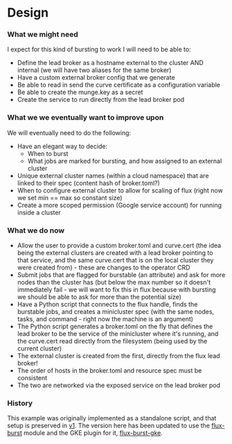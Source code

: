# Design

### What we might need

I expect for this kind of bursting to work I will need to be able to:

 - Define the lead broker as a hostname external to the cluster AND internal (we will have two aliases for the same broker)
 - Have a custom external broker config that we generate
 - Be able to read in send the curve certificate as a configuration variable
 - Be able to create the munge.key as a secret
 - Create the service to run directly from the lead broker pod

### What we we eventually want to improve upon

We will eventually need to do the following:

 - Have an elegant way to decide:
   - When to burst
   - What jobs are marked for bursting, and how assigned to an external cluster
 - Unique external cluster names (within a cloud namespace) that are linked to their spec (content hash of broker.toml?)
 - When to configure external cluster to allow for scaling of flux (right now we set min == max so constant size)
 - Create a more scoped permission (Google service account) for running inside a cluster

### What we do now

- Allow the user to provide a custom broker.toml and curve.cert (the idea being the external clusters are created with a lead broker pointing to that service, and the same curve.cert that is on the local cluster they were created from) - these are changes to the operator CRD
- Submit jobs that are flagged for burstable (an attribute) and ask for more nodes than the cluster has (but below the max number so it doesn't immediately fail - we will want to fix this in flux because with bursting we should be able to ask for more than the potential size)
- Have a Python script that connects to the flux handle, finds the burstable jobs, and creates a minicluster spec (with the same nodes, tasks, and command - right now the machine is an argument)
- The Python script generates a broker.toml on the fly that defines the lead broker to be the service of the minicluster where it's running, and the curve.cert read directly from the filesystem (being used by the current cluster)
- The external cluster is created from the first, directly from the flux lead broker!
- The order of hosts in the broker.toml and resource spec must be consistent
- The two are networked via the exposed service on the lead broker pod

### History

This example was originally implemented as a standalone script, and that setup is preserved in [v1](v1).
The version here has been updated to use the [flux-burst](https://github.com/converged-computing/flux-burst)
module and the GKE plugin for it, [flux-burst-gke](https://github.com/converged-computing/flux-burst-gke).

